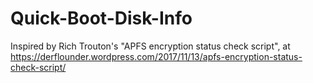 # Quick-Boot-Disk-Info
Inspired by Rich Trouton's "APFS encryption status check script", at https://derflounder.wordpress.com/2017/11/13/apfs-encryption-status-check-script/
